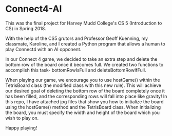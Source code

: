 # Connect4-AI
This was the final project for Harvey Mudd College's CS 5 (Introduction to CS) in Spring 2018.

With the help of the CS5 grutors and Professor Geoff Kuenning, my classmate, Karoline, and I created a Python program that allows a human to play Connect4 with an AI opponent. 

In our Connect 4 game, we decided to take an extra step and delete the bottom row of the board once it 
becomes full. We created two functions to accomplish this task- bottomRowIsFull and deleteBottomRowIfFull. 

When playing our game, we encourage you to use hostGame() within the TetrisBoard class (the modified class with this new rule). This will achieve our desired goal of deleting the bottom row of the board completely once it has been filled, and the corresponding rows will fall into place like gravity! In this repo, I have attached jpg files that show you how to initialize the board using the hostGame() method and the TetrisBoard class. When initializing the board, you must specify the width and height of the board which you wish to play on.

Happy playing!
